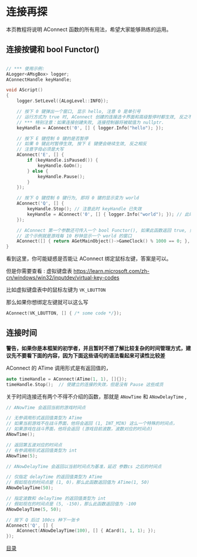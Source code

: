 <!--
 * @Coding: utf-8
 * @Author: vector-wlc
 * @Date: 2021-09-25 19:12:51
 * @Description: 
-->
# 连接再探

本页教程将说明 AConnect 函数的所有用法，希望大家能够熟练的运用。


## 连接按键和 bool Functor()
```C++

// *** 使用示例:
ALogger<AMsgBox> logger;
AConnectHandle keyHandle;

void AScript()
{
    logger.SetLevel({ALogLevel::INFO});

    // 按下 0 键弹出一个窗口, 显示 hello, 注意 0 是单引号
    // 运行方式为 true 时, AConnect 创建的连接选卡界面和高级暂停时都生效, 反之不生效
    // *** 特别注意：如果连接创建失败, 连接控制器将被赋值为 nullptr.
    keyHandle = AConnect('0', [] { logger.Info("hello"); });

    // 按下 E 键控制 0 键的是否暂停
    // 如果 0 键此时暂停生效, 按下 E 键便会继续生效, 反之相反
    // 注意字母必须是大写
    AConnect('E', [] {
        if (keyHandle.isPaused()) {
            keyHandle.GoOn();
        } else {
            keyHandle.Pause();
        }
    });

    // 按下 Q 键控制 0 键行为, 即将 0 键的显示变为 world
    AConnect('Q', [] {
        keyHandle.Stop(); // 注意此时 keyHandle 已失效
        keyHandle = AConnect('0', [] { logger.Info("world"); }); // 此时 keyHandle 重新有效
    });

    // AConnect 第一个参数还可传入一个 bool Functor(), 如果此函数返回 true, 则会执行后面的操作
    // 这个示例就是游戏每 10 秒钟显示一个 world 的窗口
    AConnect([] { return AGetMainObject()->GameClock() % 1000 == 0; }, [] { logger.Info("world"); });
}
```

看到这里，你可能疑惑是否能让 AConnect 绑定鼠标左键，答案是可以。

但是你需要查看 :  虚拟键盘表 https://learn.microsoft.com/zh-cn/windows/win32/inputdev/virtual-key-codes

比如虚拟键盘表中的鼠标左键为 `VK_LBUTTON`

那么如果你想绑定左键就可以这么写

```C++
AConnect(VK_LBUTTON, [] { /* some code */});
```


## 连接时间

**警告，如果你是本框架的初学者，并且暂时不想了解比较复杂的时间管理方式，建议先不要看下面的内容，因为下面这些语句的语法看起来可读性比较差**

AConnect 的 ATime 调用形式是有返回值的，
```C++
auto timeHandle = AConnect(ATime(1, 1), []{});
timeHandle.Stop();  // 使建立的连接的失效，但是没有 Pause 这些成员
```

关于时间连接还有两个不得不介绍的函数，那就是 `ANowTime` 和 `ANowDelayTime` ,

```C++
// ANowTime 会返回当前的游戏时间点

// 无参调用形式返回值类型为 ATime
// 如果当前游戏不在战斗界面，他将会返回 (1, INT_MIN) 这么一个特殊的时间点，
// 如果游戏在战斗界面，他将会返回 (游戏目前波数，波数对应的时间点)
ANowTime();

// 返回第五波对应的时间点
// 有参调用形式返回值类型为 int
ANowTime(5);

// ANowDelayTime 会返回以当前时间点为基准，延迟 参数cs 之后的时间点

// 仅指定 delayTime 的返回值类型为 ATime
// 假如现在的时间点是 (1, 0)，那么此函数返回值为 ATime(1, 50)
ANowDelayTime(50);

// 指定波数和 delayTime 的返回值类型为 int
// 假如现在的时间点是 (5, -150)，那么此函数返回值为 -100
ANowDelayTime(5, 50);

```

```C++
// 按下 Q 后过 100cs 种下一张卡
AConnect('Q', [] {
    AConnect(ANowDelayTime(100), [] { ACard(1, 1, 1); });
});
```

[目录](./0catalogue.md) 
